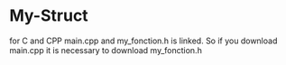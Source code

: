 # My-Struct
for C and CPP
main.cpp and my_fonction.h is linked.
So if you download main.cpp it is necessary to download my_fonction.h
